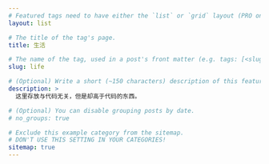 ```yaml
---
# Featured tags need to have either the `list` or `grid` layout (PRO only).
layout: list

# The title of the tag's page.
title: 生活

# The name of the tag, used in a post's front matter (e.g. tags: [<slug>]).
slug: life

# (Optional) Write a short (~150 characters) description of this featured tag.
description: >
  这里存放与代码无关，但是却高于代码的东西。

# (Optional) You can disable grouping posts by date.
# no_groups: true

# Exclude this example category from the sitemap.
# DON'T USE THIS SETTING IN YOUR CATEGORIES!
sitemap: true
---
```

